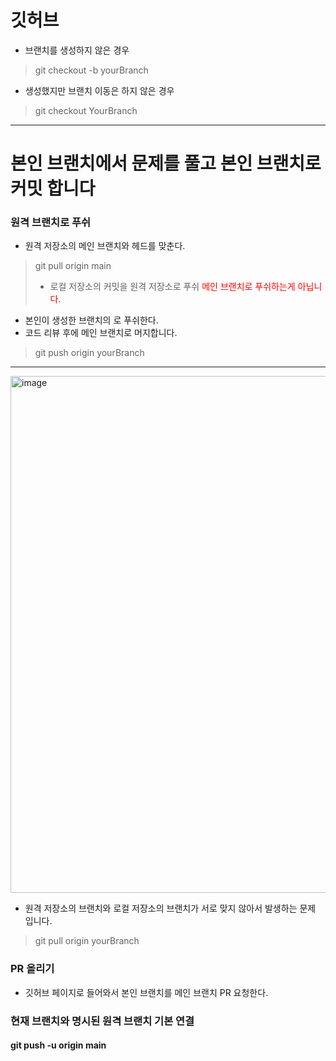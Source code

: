 # 깃허브
- 브랜치를 생성하지 않은 경우
> git checkout -b yourBranch
- 생성했지만 브랜치 이동은 하지 않은 경우
> git checkout YourBranch
--------
# 본인 브랜치에서 문제를 풀고 본인 브랜치로 커밋 합니다
### 원격 브랜치로 푸쉬
- 원격 저장소의 메인 브랜치와 헤드를 맞춘다.
> git pull origin main
> - 로컬 저장소의 커밋을 원격 저장소로 푸쉬
  <span style="color:red">메인 브랜치로 푸쉬하는게 아닙니다.</span>
  - 본인이 생성한 브랜치의 로 푸쉬한다.
  - 코드 리뷰 후에 메인 브랜치로 머지합니다.
> git push origin yourBranch

--------
<img width="827" alt="image" src="https://github.com/GroupStudy-algoryhthem/main/assets/66647057/520647ff-7739-4ce5-8574-0404a6c58e32">


- 원격 저장소의 브랜치와 로컬 저장소의 브랜치가 서로 맞지 않아서 발생하는 문제 입니다.
> git pull origin yourBranch

### PR 올리기 
- 깃허브 페이지로 들어와서 본인 브랜치를 메인 브랜치 PR 요청한다.

### 현재 브랜치와 명시된 원격 브랜치 기본 연결
#### git push -u origin main






